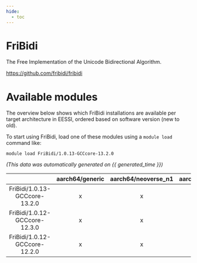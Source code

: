 ```yaml
---
hide:
  - toc
---
```


FriBidi
=======


The Free Implementation of the Unicode Bidirectional Algorithm.

https://github.com/fribidi/fribidi
# Available modules


The overview below shows which FriBidi installations are available per target architecture in EESSI, ordered based on software version (new to old).

To start using FriBidi, load one of these modules using a `module load` command like:

```shell
module load FriBidi/1.0.13-GCCcore-13.2.0
```

*(This data was automatically generated on {{ generated_time }})*  

| |aarch64/generic|aarch64/neoverse_n1|aarch64/neoverse_v1|x86_64/generic|x86_64/amd/zen2|x86_64/amd/zen3|x86_64/amd/zen4|x86_64/intel/haswell|x86_64/intel/sapphire_rapids|x86_64/intel/skylake_avx512|
| :---: | :---: | :---: | :---: | :---: | :---: | :---: | :---: | :---: | :---: | :---: |
|FriBidi/1.0.13-GCCcore-13.2.0|x|x|x|x|x|x|x|x|-|x|
|FriBidi/1.0.12-GCCcore-12.3.0|x|x|x|x|x|x|x|x|-|x|
|FriBidi/1.0.12-GCCcore-12.2.0|x|x|x|x|x|x|-|x|-|x|
